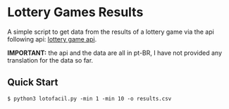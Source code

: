 # Lottery Games Results
A simple script to get data from the results of
a lottery game via the api following api: [lottery game api](https://servicebus2.caixa.gov.br/portaldeloterias/api/lotofacil/).

**IMPORTANT:** the api and the data are all in pt-BR, I have not provided any 
translation for the data so far.

## Quick Start
```console
$ python3 lotofacil.py -min 1 -min 10 -o results.csv
```